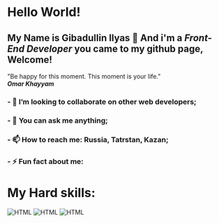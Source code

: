 # <h1>Hello World!</h1> 
 ## My Name is **Gibadullin Ilyas** 👋 And i'm a *Front-End Developer* you came to my github page, Welcome!
 
 
 
  "Be happy for this moment. This moment is your life."<br>
           ***Omar Khayyam***
   
### - 👯 I’m looking to collaborate on other web developers;
### - 💬 You can ask me anything;
### - 📫 How to reach me: Russia, Tatrstan, Kazan;
### - ⚡ Fun fact about me: 


 # My Hard skills: <br>
![HTML](https://img.shields.io/badge/-HTML-090909?style=for-the-badge&logo=html5) 
![HTML](https://img.shields.io/badge/-CSS-090909?style=for-the-badge&logo=css3)
![HTML](https://img.shields.io/badge/-CSS-090909?style=for-the-badge&logo=javascript)

